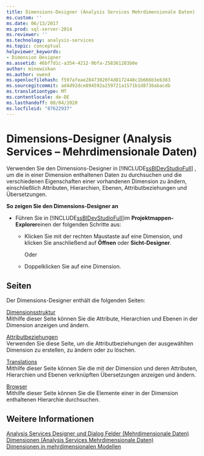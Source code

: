 ```yaml
---
title: Dimensions-Designer (Analysis Services Mehrdimensionale Daten) | Microsoft-Dokumentation
ms.custom: ''
ms.date: 06/13/2017
ms.prod: sql-server-2014
ms.reviewer: ''
ms.technology: analysis-services
ms.topic: conceptual
helpviewer_keywords:
- Dimension Designer
ms.assetid: 46bf7d1c-a354-4212-9bfa-258361203b0e
author: minewiskan
ms.author: owend
ms.openlocfilehash: f597afeae28473020f4d8172448c1b666b3eb383
ms.sourcegitcommit: ad4d92dce894592a259721a1571b1d8736abacdb
ms.translationtype: MT
ms.contentlocale: de-DE
ms.lasthandoff: 08/04/2020
ms.locfileid: "87622937"
---
```

# <a name="dimension-designer-analysis-services---multidimensional-data"></a>Dimensions-Designer (Analysis Services – Mehrdimensionale Daten)
  Verwenden Sie den Dimensions-Designer in [!INCLUDE[ssBIDevStudioFull](../includes/ssbidevstudiofull-md.md)] , um die in einer Dimension enthaltenen Daten zu durchsuchen und die verschiedenen Eigenschaften einer vorhandenen Dimension zu ändern, einschließlich Attributen, Hierarchien, Ebenen, Attributbeziehungen und Übersetzungen.  
  
 **So zeigen Sie den Dimensions-Designer an**  
  
-   Führen Sie in [!INCLUDE[ssBIDevStudioFull](../includes/ssbidevstudiofull-md.md)]im **Projektmappen-Explorer**einen der folgenden Schritte aus:  
  
    -   Klicken Sie mit der rechten Maustaste auf eine Dimension, und klicken Sie anschließend auf **Öffnen** oder **Sicht-Designer**.  
  
         Oder  
  
    -   Doppelklicken Sie auf eine Dimension.  
  
## <a name="pages"></a>Seiten  
 Der Dimensions-Designer enthält die folgenden Seiten:  
  
 [Dimensionsstruktur](dimension-structure-dimension-designer-analysis-services-multidimensional-data.md)  
 Mithilfe dieser Seite können Sie die Attribute, Hierarchien und Ebenen in der Dimension anzeigen und ändern.  
  
 [Attributbeziehungen](attribute-relationships-dimension-designer-analysis-services-multidimensional-data.md)  
 Verwenden Sie diese Seite, um die Attributbeziehungen der ausgewählten Dimension zu erstellen, zu ändern oder zu löschen.  
  
 [Translations](translations-dimension-designer-analysis-services-multidimensional-data.md)  
 Mithilfe dieser Seite können Sie die mit der Dimension und deren Attributen, Hierarchien und Ebenen verknüpften Übersetzungen anzeigen und ändern.  
  
 [Browser](browser-dimension-designer-analysis-services-multidimensional-data.md)  
 Mithilfe dieser Seite können Sie die Elemente einer in der Dimension enthaltenen Hierarchie durchsuchen.  
  
## <a name="see-also"></a>Weitere Informationen  
 [Analysis Services Designer und Dialog Felder &#40;Mehrdimensionale Daten&#41;](analysis-services-designers-and-dialog-boxes-multidimensional-data.md)   
 [Dimensionen &#40;Analysis Services Mehrdimensionale Daten&#41;](multidimensional-models-olap-logical-dimension-objects/dimensions-analysis-services-multidimensional-data.md)   
 [Dimensionen in mehrdimensionalen Modellen](multidimensional-models/dimensions-in-multidimensional-models.md)  
  
  
